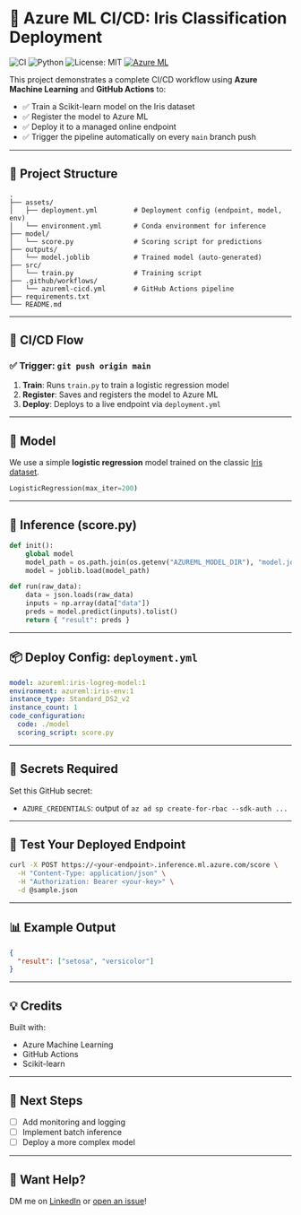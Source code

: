 # 🔁 Azure ML CI/CD: Iris Classification Deployment
![CI](https://github.com/your-username/your-repo/actions/workflows/azureml-cicd.yml/badge.svg)
![Python](https://img.shields.io/badge/python-3.8-blue.svg)
![License: MIT](https://img.shields.io/badge/License-MIT-yellow.svg)
[![Azure ML](https://img.shields.io/badge/Azure%20ML-Workspace-blue)](https://ml.azure.com/)

This project demonstrates a complete CI/CD workflow using **Azure Machine Learning** and **GitHub Actions** to:

- ✅ Train a Scikit-learn model on the Iris dataset
- ✅ Register the model to Azure ML
- ✅ Deploy it to a managed online endpoint
- ✅ Trigger the pipeline automatically on every `main` branch push

---

## 📁 Project Structure

```
.
├── assets/
│   ├── deployment.yml         # Deployment config (endpoint, model, env)
│   └── environment.yml        # Conda environment for inference
├── model/
│   └── score.py               # Scoring script for predictions
├── outputs/
│   └── model.joblib           # Trained model (auto-generated)
├── src/
│   └── train.py               # Training script
├── .github/workflows/
│   └── azureml-cicd.yml       # GitHub Actions pipeline
├── requirements.txt
└── README.md
```

---

## 🚀 CI/CD Flow

### ✅ Trigger: `git push origin main`

1. **Train**: Runs `train.py` to train a logistic regression model
2. **Register**: Saves and registers the model to Azure ML
3. **Deploy**: Deploys to a live endpoint via `deployment.yml`

---

## 🔬 Model

We use a simple **logistic regression** model trained on the classic [Iris dataset](https://scikit-learn.org/stable/auto_examples/datasets/plot_iris_dataset.html).

```python
LogisticRegression(max_iter=200)
```

---

## 🔮 Inference (score.py)

```python
def init():
    global model
    model_path = os.path.join(os.getenv("AZUREML_MODEL_DIR"), "model.joblib")
    model = joblib.load(model_path)

def run(raw_data):
    data = json.loads(raw_data)
    inputs = np.array(data["data"])
    preds = model.predict(inputs).tolist()
    return { "result": preds }
```

---

## 📦 Deploy Config: `deployment.yml`

```yaml
model: azureml:iris-logreg-model:1
environment: azureml:iris-env:1
instance_type: Standard_DS2_v2
instance_count: 1
code_configuration:
  code: ./model
  scoring_script: score.py
```

---

## 🔐 Secrets Required

Set this GitHub secret:

- `AZURE_CREDENTIALS`: output of `az ad sp create-for-rbac --sdk-auth ...`

---

## 🔎 Test Your Deployed Endpoint

```bash
curl -X POST https://<your-endpoint>.inference.ml.azure.com/score \
  -H "Content-Type: application/json" \
  -H "Authorization: Bearer <your-key>" \
  -d @sample.json
```

---

## 📊 Example Output

```json
{
  "result": ["setosa", "versicolor"]
}
```

---

## 💡 Credits

Built with:
- Azure Machine Learning
- GitHub Actions
- Scikit-learn

---

## 📌 Next Steps

- [ ] Add monitoring and logging
- [ ] Implement batch inference
- [ ] Deploy a more complex model

---

## 🧠 Want Help?

DM me on [LinkedIn](https://linkedin.com) or [open an issue](https://github.com)!